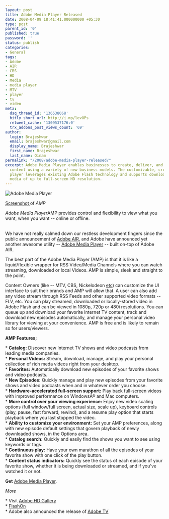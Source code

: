 ```yaml
---
layout: post
title: Adobe Media Player Released
date: 2008-04-09 18:41:41.000000000 +05:30
type: post
parent_id: '0'
published: true
password: ''
status: publish
categories:
- General
tags:
- Adobe
- AIR
- CBS
- HD
- Media
- media player
- MTV
- player
- tv
- video
meta:
  dsq_thread_id: '136538068'
  bitly_short_url: http://j.mp/levOPs
  retweet_cache: '1309537176:0'
  trx_addons_post_views_count: '69'
author:
  login: Brajeshwar
  email: brajeshwar@gmail.com
  display_name: Brajeshwar
  first_name: Brajeshwar
  last_name: Oinam
permalink: "/2008/adobe-media-player-released/"
excerpt: Adobe Media Player enables businesses to create, deliver, and monetize high-quality
  content using a variety of new business models. The customizable, cross-platform
  player leverages existing Adobe Flash technology and supports downloaded and streamed
  media of up to full-screen HD resolution.
---
```

<div class="figure"><img src="{{ site.baseurl }}/assets/2008/04/amp.jpg" alt="Adobe Media Player" />
<p class="credit"><abbr class="type" title="Screenshot">Screenshot </abbr> of <cite>AMP</cite></p>
<p class="caption"><em class="title">Adobe Media Player</em>AMP provides control and flexibility to view what you want, when you want -- online or offline.</p>
</div>
<p><!--more--><br />
We have not really calmed down our restless development fingers since the public announcement of <a href="http://www.brajeshwar.com/2008/adobe-launches-air-flex-3-and-blaze-ds/">Adobe AIR</a>, and Adobe have announced yet another awesome utility -- <a href="http://www.adobe.com/products/mediaplayer/">Adobe Media Player</a> -- built on-top of Adobe AIR.</p>
<p>The best part of the Adobe Media Player (AMP) is that it is like a liquid/flexible wrapper for RSS Video/Media Channels where you can watch streaming, downloaded or local Videos. AMP is simple, sleek and straight to the point.</p>
<p>Content Owners (like -- MTV, CBS, Nickelodeon <a href="http://www.adobe.com/products/mediaplayer/participating_networks.html">etc</a>) can customize the UI interface to suit their brands and AMP will allow that. A user can also add any video stream through RSS Feeds and other supported video formats -- FLV, etc. You can play streamed, downloaded or locally-stored video in Adobe Flash and can be viewed in 1080p, 720p or 480i resolutions. You can queue up and download your favorite Internet TV content, track and download new episodes automatically, and manage your personal video library for viewing at your convenience. AMP is free and is likely to remain so for users/viewers.</p>
<p><strong>AMP Features;</strong></p>
<p>* <strong>Catalog:</strong> Discover new Internet TV shows and video podcasts from leading media companies.<br />
* <strong>Personal Videos:</strong> Stream, download, manage, and play your personal collection of rich meda videos right from your desktop.<br />
* <strong>Favorites:</strong> Automatically download new episodes of your favorite shows and video podcasts.<br />
* <strong>New Episodes:</strong> Quickly manage and play new episodes from your favorite shows and video podcasts when and in whatever order you choose.<br />
* <strong>Hardware-accelerated full-screen support:</strong> Play back full-screen videos with improved performance on WindowsÂ® and Mac computers.<br />
* <strong>More control over your viewing experience:</strong> Enjoy new video scaling options (full window/full screen, actual size, scale up), keyboard controls (play, pause, fast forward, rewind), and a resume play option that starts playback where you last stopped the video.<br />
* <strong>Ability to customize your environment:</strong> Set your AMP preferences, along with new episode default settings that govern playback of newly downloaded shows, in the Options area.<br />
* <strong>Catalog search:</strong> Quickly and easily find the shows you want to see using keywords or tags.<br />
* <strong>Continuous play:</strong> Have your own marathon of all the episodes of your favorite show with one click of the play button.<br />
* <strong>Content status indicators:</strong> Quickly see the status of each episode of your favorite show, whether it is being downloaded or streamed, and if you've watched it or not.</p>
<p><strong>Get</strong> <a href="http://get.adobe.com/amp/">Adobe Media Player</a>.</p>
<p><em>More</em></p>
<p>* Visit <a href="http://www.adobe.com/products/hdvideo/hdgallery/">Adobe HD Gallery</a><br />
* <a href="http://www.adobe.com/flashon/">FlashOn</a><br />
* Adobe also announced the release of <a href="http://tv.adobe.com/">Adobe TV</a></p>
